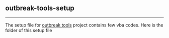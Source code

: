 ## outbreak-tools-setup
---


The setup file for [outbreak tools](https://github.com/epicentre-msf/outbreak-tools)
project contains few vba codes. Here is the folder of this setup file
